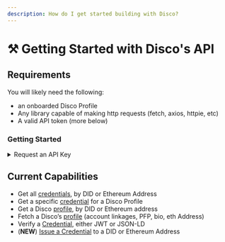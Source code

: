 ```yaml
---
description: How do I get started building with Disco?
---
```


# ⚒ Getting Started with Disco's API

## Requirements

You will likely need the following:

* an onboarded Disco Profile
* Any library capable of making http requests (fetch, axios, httpie, etc)
* A valid API token (more below)

### Getting Started

<details>

<summary>Request an API Key</summary>

Please fill out [this](https://discoxyz.typeform.com/requestapi) typeform here and we'll get you an API key as soon as possible.&#x20;

</details>

## Current Capabilities

* Get all [credentials](credentials.md), by DID or Ethereum Address
* Get a specific [credential](credentials.md) for a Disco Profile&#x20;
* Get a Disco [profile](profiles.md), by DID or Ethereum address
* Fetch a Disco’s [profile](profiles.md) (account linkages, PFP, bio, eth Address)
* Verify a [Credential](credentials.md), either JWT or JSON-LD
* (**NEW**) [Issue a Credential](issue-a-credential-programmatic-issuance.md) to a DID or Ethereum Address

###





